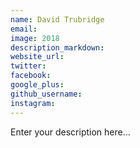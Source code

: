 ```yaml
---
name: David Trubridge
email:
image: 2018
description_markdown:
website_url:
twitter:
facebook:
google_plus:
github_username:
instagram:
---
```


Enter your description here...
